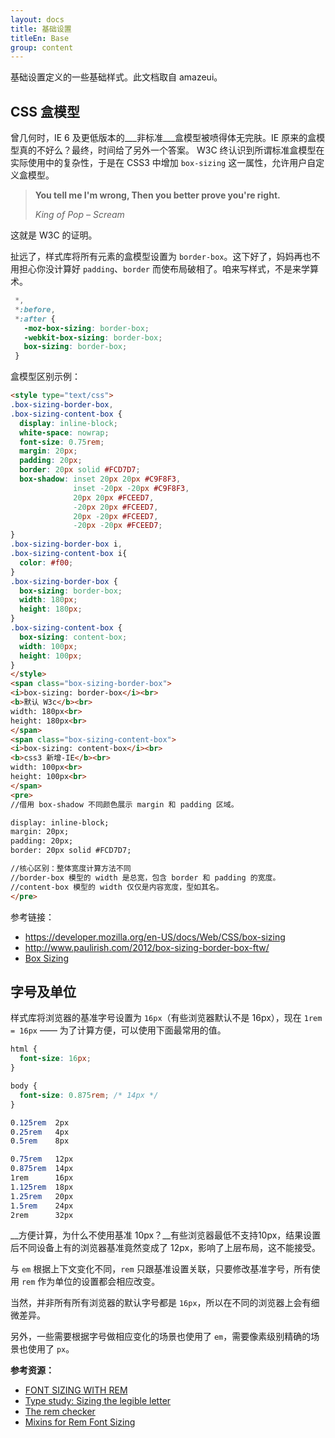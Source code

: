```yaml
---
layout: docs
title: 基础设置
titleEn: Base
group: content
---
```


基础设置定义的一些基础样式。此文档取自 amazeui。

## CSS 盒模型

曾几何时，IE 6 及更低版本的___非标准___盒模型被喷得体无完肤。IE 原来的盒模型真的不好么？最终，时间给了另外一个答案。
W3C 终认识到所谓标准盒模型在实际使用中的复杂性，于是在 CSS3 中增加 `box-sizing` 这一属性，允许用户自定义盒模型。

<blockquote class="blockquote">
<p><strong>You tell me I'm wrong, Then you better prove you're right.</strong></p>
<footer><cite title="King of Pop – Scream">King of Pop – Scream</cite></footer>
</blockquote>

这就是 W3C 的证明。

扯远了，样式库将所有元素的盒模型设置为 `border-box`。这下好了，妈妈再也不用担心你没计算好 `padding`、`border` 而使布局破相了。咱来写样式，不是来学算术。

```css
 *,
 *:before,
 *:after {
   -moz-box-sizing: border-box;
   -webkit-box-sizing: border-box;
   box-sizing: border-box;
 }
```

盒模型区别示例：

`````html
<style type="text/css">
.box-sizing-border-box,
.box-sizing-content-box {
  display: inline-block;
  white-space: nowrap;
  font-size: 0.75rem;
  margin: 20px;
  padding: 20px;
  border: 20px solid #FCD7D7;
  box-shadow: inset 20px 20px #C9F8F3,
              inset -20px -20px #C9F8F3,
              20px 20px #FCEED7,
              -20px 20px #FCEED7,
              20px -20px #FCEED7,
              -20px -20px #FCEED7;
}
.box-sizing-border-box i,
.box-sizing-content-box i{
  color: #f00;
}
.box-sizing-border-box {
  box-sizing: border-box;
  width: 180px;
  height: 180px;
}
.box-sizing-content-box {
  box-sizing: content-box;
  width: 100px;
  height: 100px;
}
</style>
<span class="box-sizing-border-box">
<i>box-sizing: border-box</i><br>
<b>默认 W3c</b><br>
width: 180px<br>
height: 180px<br>
</span>
<span class="box-sizing-content-box">
<i>box-sizing: content-box</i><br>
<b>css3 新增-IE</b><br>
width: 100px<br>
height: 100px<br>
</span>
<pre>
//借用 box-shadow 不同颜色展示 margin 和 padding 区域。

display: inline-block;
margin: 20px;
padding: 20px;
border: 20px solid #FCD7D7;

//核心区别：整体宽度计算方法不同
//border-box 模型的 width 是总宽，包含 border 和 padding 的宽度。
//content-box 模型的 width 仅仅是内容宽度，型如其名。
</pre>
`````


参考链接：

- https://developer.mozilla.org/en-US/docs/Web/CSS/box-sizing
- http://www.paulirish.com/2012/box-sizing-border-box-ftw/
- [Box Sizing](http://css-tricks.com/box-sizing/)


## 字号及单位

样式库将浏览器的基准字号设置为 `16px`（有些浏览器默认不是 16px），现在 `1rem = 16px` —— 为了计算方便，可以使用下面最常用的值。

```css
html {
  font-size: 16px;
}

body {
  font-size: 0.875rem; /* 14px */
}

0.125rem  2px
0.25rem   4px
0.5rem    8px

0.75rem   12px
0.875rem  14px
1rem      16px
1.125rem  18px
1.25rem   20px
1.5rem    24px
2rem      32px
```

__方便计算，为什么不使用基准 10px？__有些浏览器最低不支持10px，结果设置后不同设备上有的浏览器基准竟然变成了 12px，影响了上层布局，这不能接受。

与 `em` 根据上下文变化不同，`rem` 只跟基准设置关联，只要修改基准字号，所有使用 `rem` 作为单位的设置都会相应改变。

当然，并非所有所有浏览器的默认字号都是 `16px`，所以在不同的浏览器上会有细微差异。

另外，一些需要根据字号做相应变化的场景也使用了 `em`，需要像素级别精确的场景也使用了 `px`。

__参考资源：__

- [FONT SIZING WITH REM](http://snook.ca/archives/html_and_css/font-size-with-rem)
- [Type study: Sizing the legible letter](http://blog.typekit.com/2011/11/09/type-study-sizing-the-legible-letter/)
- [The rem checker](https://offroadcode.com/prototypes/rem-calculator/)
- [Mixins for Rem Font Sizing](http://css-tricks.com/snippets/css/less-mixin-for-rem-font-sizing/)
